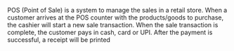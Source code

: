POS (Point of Sale) is a system to manage the sales in a retail store. When a customer arrives at the POS counter with the products/goods to purchase, the cashier will start a new sale transaction. When the sale transaction is complete, the customer pays in cash, card or UPI. After the payment is successful, a receipt will be printed
